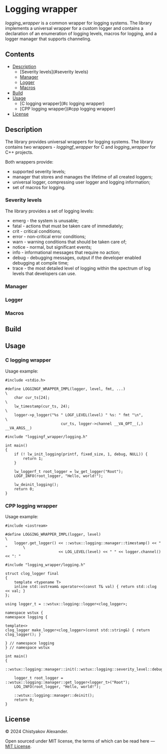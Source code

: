 # Logging wrapper
*logging_wrapper* is a common wrapper for logging systems.
The library implements a universal wrapper for a custom logger and contains a
declaration of an enumeration of logging levels, macros for logging, and a logger
manager that supports channeling.

## Contents

* [Description](#description)
  * [Severity levels](#severity levels)
  * [Manager](#manager)
  * [Logger](#logger)
  * [Macros](#macros)
* [Build](#build)
* [Usage](#usage)
  * [C logging wrapper](#c logging wrapper)
  * [CPP logging wrapper](#cpp logging wrapper)
* [License](#license)

## Description

The library provides universal wrappers for logging systems. The library contains
two wrappers - *loggingf_wrapper* for C and *logging_wrapper* for C++ projects.

Both wrappers provide:
- supported severity levels;
- manager that stores and manages the lifetime of all created loggers;
- universal logger, compressing user logger and logging information;
- set of macros for logging.

### Severity levels

The library provides a set of logging levels:
- emerg  - the system is unusable;
- fatal  - actions that must be taken care of immediately;
- crit   - critical conditions;
- error  - non-critical error conditions;
- warn   - warning conditions that should be taken care of;
- notice - normal, but significant events;
- info   - informational messages that require no action;
- debug  - debugging messages, output if the developer enabled debugging at compile time;
- trace  - the most detailed level of logging within the spectrum of log levels that developers can use.

### Manager

### Logger

### Macros

## Build

## Usage

### C logging wrapper

Usage example:
```
#include <stdio.h>

#define LOGGINGF_WRAPPER_IMPL(logger, level, fmt, ...)                         \
    char cur_ts[24];                                                           \
    lw_timestamp(cur_ts, 24);                                                  \
    logger->p_logger("%s " LOGF_LEVEL(level) " %s: " fmt "\n",          \
                         cur_ts, logger->channel __VA_OPT__(,) __VA_ARGS__)

#include "loggingf_wrapper/logging.h"

int main()
{
    if (! lw_init_logging(printf, fixed_size, 1, debug, NULL)) {
        return 1;
    }

    lw_loggerf_t root_logger = lw_get_logger("Root");
    LOGF_INFO(root_logger, "Hello, world!");

    lw_deinit_logging();
    return 0;
}
```

### CPP logging wrapper

Usage example:
```
#include <iostream>

#define LOGGING_WRAPPER_IMPL(logger, level)                                    \
    logger.get_logger() << ::wstux::logging::manager::timestamp() << " "       \
                        << LOG_LEVEL(level) << " " << logger.channel() << ": "

#include "logging_wrapper/logging.h"

struct clog_logger final
{
    template <typename T>
    inline std::ostream& operator<<(const T& val) { return std::clog << val; }
};

using logger_t = ::wstux::logging::logger<clog_logger>;

namespace wstux {
namespace logging {

template<>
clog_logger make_logger<clog_logger>(const std::string&) { return clog_logger(); }

} // namespace logging
} // namespace wstux

int main()
{
    ::wstux::logging::manager::init(::wstux::logging::severity_level::debug);

    logger_t root_logger = ::wstux::logging::manager::get_logger<logger_t>("Root");
    LOG_INFO(root_logger, "Hello, world!");

    ::wstux::logging::manager::deinit();
    return 0;
}
```

## License

&copy; 2024 Chistyakov Alexander.

Open sourced under MIT license, the terms of which can be read here — [MIT License](http://opensource.org/licenses/MIT).

